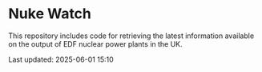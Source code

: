 # Nuke Watch

This repository includes code for retrieving the latest information available on the output of EDF nuclear power plants in the UK.

Last updated: 2025-06-01 15:10